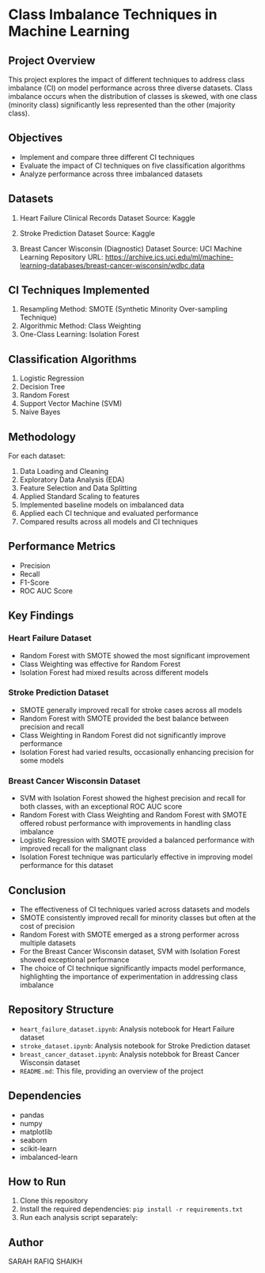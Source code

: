 # Class Imbalance Techniques in Machine Learning

## Project Overview

This project explores the impact of different techniques to address class imbalance (CI) on model performance across three diverse datasets. Class imbalance occurs when the distribution of classes is skewed, with one class (minority class) significantly less represented than the other (majority class).

## Objectives

- Implement and compare three different CI techniques
- Evaluate the impact of CI techniques on five classification algorithms
- Analyze performance across three imbalanced datasets

## Datasets

1. Heart Failure Clinical Records Dataset
   Source: Kaggle

2. Stroke Prediction Dataset
   Source: Kaggle

3. Breast Cancer Wisconsin (Diagnostic) Dataset
   Source: UCI Machine Learning Repository
   URL: https://archive.ics.uci.edu/ml/machine-learning-databases/breast-cancer-wisconsin/wdbc.data

## CI Techniques Implemented

1. Resampling Method: SMOTE (Synthetic Minority Over-sampling Technique)
2. Algorithmic Method: Class Weighting
3. One-Class Learning: Isolation Forest

## Classification Algorithms

1. Logistic Regression
2. Decision Tree
3. Random Forest
4. Support Vector Machine (SVM)
5. Naive Bayes

## Methodology

For each dataset:
1. Data Loading and Cleaning
2. Exploratory Data Analysis (EDA)
3. Feature Selection and Data Splitting
4. Applied Standard Scaling to features
5. Implemented baseline models on imbalanced data
6. Applied each CI technique and evaluated performance
7. Compared results across all models and CI techniques

## Performance Metrics

- Precision
- Recall
- F1-Score
- ROC AUC Score

## Key Findings

### Heart Failure Dataset
- Random Forest with SMOTE showed the most significant improvement
- Class Weighting was effective for Random Forest
- Isolation Forest had mixed results across different models

### Stroke Prediction Dataset
- SMOTE generally improved recall for stroke cases across all models
- Random Forest with SMOTE provided the best balance between precision and recall
- Class Weighting in Random Forest did not significantly improve performance
- Isolation Forest had varied results, occasionally enhancing precision for some models

### Breast Cancer Wisconsin Dataset
- SVM with Isolation Forest showed the highest precision and recall for both classes, with an exceptional ROC AUC score
- Random Forest with Class Weighting and Random Forest with SMOTE offered robust performance with improvements in handling class imbalance
- Logistic Regression with SMOTE provided a balanced performance with improved recall for the malignant class
- Isolation Forest technique was particularly effective in improving model performance for this dataset

## Conclusion

- The effectiveness of CI techniques varied across datasets and models
- SMOTE consistently improved recall for minority classes but often at the cost of precision
- Random Forest with SMOTE emerged as a strong performer across multiple datasets
- For the Breast Cancer Wisconsin dataset, SVM with Isolation Forest showed exceptional performance
- The choice of CI technique significantly impacts model performance, highlighting the importance of experimentation in addressing class imbalance

## Repository Structure

- `heart_failure_dataset.ipynb`: Analysis notebook for Heart Failure dataset
- `stroke_dataset.ipynb`: Analysis notebook for Stroke Prediction dataset
- `breast_cancer_dataset.ipynb`: Analysis notebbok for Breast Cancer Wisconsin dataset
- `README.md`: This file, providing an overview of the project

## Dependencies

- pandas
- numpy
- matplotlib
- seaborn
- scikit-learn
- imbalanced-learn

## How to Run

1. Clone this repository
2. Install the required dependencies: `pip install -r requirements.txt`
3. Run each analysis script separately:

## Author
SARAH RAFIQ SHAIKH
